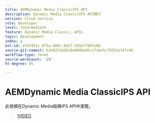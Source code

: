 ```yaml
---
title: AEMDynamic Media ClassicIPS API
description: Dynamic Media ClassicIPS API簡介
version: Cloud Service
role: Developer
level: Intermediate
feature: Dynamic Media Classic, APIs
topic: Development
index: y
exl-id: ef4fd51c-975a-400c-8427-555b77897a09
source-git-commit: b3e9251bdb18a008be95c1fa9e5c79252a74fc98
workflow-type: tm+mt
source-wordcount: '29'
ht-degree: 0%

---
```


# AEMDynamic Media ClassicIPS API

此視頻在Dynamic Media經典IPS API中瀏覽。

>[!VIDEO](https://video.tv.adobe.com/v/335453?quality=12&learn=on)
